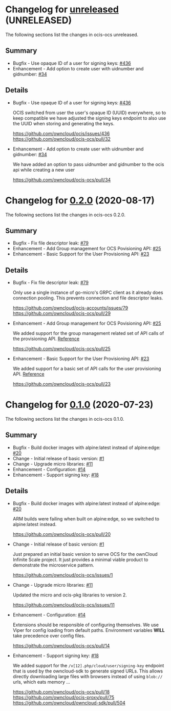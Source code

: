 # Changelog for [unreleased] (UNRELEASED)

The following sections list the changes in ocis-ocs unreleased.

[unreleased]: https://github.com/owncloud/ocis-ocs/compare/v0.2.0...master

## Summary

* Bugfix - Use opaque ID of a user for signing keys: [#436](https://github.com/owncloud/ocis/issues/436)
* Enhancement - Add option to create user with uidnumber and gidnumber: [#34](https://github.com/owncloud/ocis-ocs/pull/34)

## Details

* Bugfix - Use opaque ID of a user for signing keys: [#436](https://github.com/owncloud/ocis/issues/436)

   OCIS switched from user the user's opaque ID (UUID) everywhere, so to keep compatible we have
   adjusted the signing keys endpoint to also use the UUID when storing and generating the keys.

   https://github.com/owncloud/ocis/issues/436
   https://github.com/owncloud/ocis-ocs/pull/32


* Enhancement - Add option to create user with uidnumber and gidnumber: [#34](https://github.com/owncloud/ocis-ocs/pull/34)

   We have added an option to pass uidnumber and gidnumber to the ocis api while creating a new user

   https://github.com/owncloud/ocis-ocs/pull/34

# Changelog for [0.2.0] (2020-08-17)

The following sections list the changes in ocis-ocs 0.2.0.

[0.2.0]: https://github.com/owncloud/ocis-ocs/compare/v0.1.0...v0.2.0

## Summary

* Bugfix - Fix file descriptor leak: [#79](https://github.com/owncloud/ocis-accounts/issues/79)
* Enhancement - Add Group management for OCS Povisioning API: [#25](https://github.com/owncloud/ocis-ocs/pull/25)
* Enhancement - Basic Support for the User Provisioning API: [#23](https://github.com/owncloud/ocis-ocs/pull/23)

## Details

* Bugfix - Fix file descriptor leak: [#79](https://github.com/owncloud/ocis-accounts/issues/79)

   Only use a single instance of go-micro's GRPC client as it already does connection pooling.
   This prevents connection and file descriptor leaks.

   https://github.com/owncloud/ocis-accounts/issues/79
   https://github.com/owncloud/ocis-ocs/pull/29


* Enhancement - Add Group management for OCS Povisioning API: [#25](https://github.com/owncloud/ocis-ocs/pull/25)

   We added support for the group management related set of API calls of the provisioning API.
   [Reference](https://doc.owncloud.com/server/admin_manual/configuration/user/user_provisioning_api.html)

   https://github.com/owncloud/ocis-ocs/pull/25


* Enhancement - Basic Support for the User Provisioning API: [#23](https://github.com/owncloud/ocis-ocs/pull/23)

   We added support for a basic set of API calls for the user provisioning API.
   [Reference](https://doc.owncloud.com/server/admin_manual/configuration/user/user_provisioning_api.html)

   https://github.com/owncloud/ocis-ocs/pull/23

# Changelog for [0.1.0] (2020-07-23)

The following sections list the changes in ocis-ocs 0.1.0.

[0.1.0]: https://github.com/owncloud/ocis-ocs/compare/acd6d6e7f59d1a44bcedb4dd60564910b474c38a...v0.1.0

## Summary

* Bugfix - Build docker images with alpine:latest instead of alpine:edge: [#20](https://github.com/owncloud/ocis-ocs/pull/20)
* Change - Initial release of basic version: [#1](https://github.com/owncloud/ocis-ocs/issues/1)
* Change - Upgrade micro libraries: [#11](https://github.com/owncloud/ocis-ocs/issues/11)
* Enhancement - Configuration: [#14](https://github.com/owncloud/ocis-ocs/pull/14)
* Enhancement - Support signing key: [#18](https://github.com/owncloud/ocis-ocs/pull/18)

## Details

* Bugfix - Build docker images with alpine:latest instead of alpine:edge: [#20](https://github.com/owncloud/ocis-ocs/pull/20)

   ARM builds were failing when built on alpine:edge, so we switched to alpine:latest instead.

   https://github.com/owncloud/ocis-ocs/pull/20


* Change - Initial release of basic version: [#1](https://github.com/owncloud/ocis-ocs/issues/1)

   Just prepared an initial basic version to serve OCS for the ownCloud Infinite Scale project. It
   just provides a minimal viable product to demonstrate the microservice pattern.

   https://github.com/owncloud/ocis-ocs/issues/1


* Change - Upgrade micro libraries: [#11](https://github.com/owncloud/ocis-ocs/issues/11)

   Updated the micro and ocis-pkg libraries to version 2.

   https://github.com/owncloud/ocis-ocs/issues/11


* Enhancement - Configuration: [#14](https://github.com/owncloud/ocis-ocs/pull/14)

   Extensions should be responsible of configuring themselves. We use Viper for config loading
   from default paths. Environment variables **WILL** take precedence over config files.

   https://github.com/owncloud/ocis-ocs/pull/14


* Enhancement - Support signing key: [#18](https://github.com/owncloud/ocis-ocs/pull/18)

   We added support for the `/v[12].php/cloud/user/signing-key` endpoint that is used by the
   owncloud-sdk to generate signed URLs. This allows directly downloading large files with
   browsers instead of using `blob://` urls, which eats memory ...

   https://github.com/owncloud/ocis-ocs/pull/18
   https://github.com/owncloud/ocis-proxy/pull/75
   https://github.com/owncloud/owncloud-sdk/pull/504

